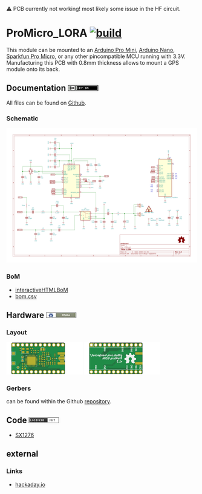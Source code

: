 :warning:
PCB currently not working! most likely some issue in the HF circuit.

# ProMicro_LORA [![build](https://github.com/nerdyscout/ProMicro/workflows/kicad-exports/badge.svg?branch=LORA)](LORA/actions?query=branch%3ALORA)
This module can be mounted to an [Arduino Pro Mini](https://www.sparkfun.com/products/11113), [Arduino Nano](https://store.arduino.cc/arduino-nano), [Sparkfun Pro Micro](https://www.sparkfun.com/products/12587), or any other pincompatible MCU running with 3.3V. Manufacturing this PCB with 0.8mm thickness allows to mount a GPS module onto its back.

## Documentation [![CC BY-SA](../img/ccbysa.png)](docs/LICENSE.TXT)
All files can be found on [Github](https://github.com/nerdyscout/ProMicro/tree/master/LORA).

### Schematic
[![Schematic](docs/img/LORA-schematic.svg)](docs/LORA-schematic.pdf)

### BoM
  * [interactiveHTMLBoM](https://nerdyscout.github.io/ProMicro/LORA/docs/bom/LORA-ibom.html)
  * [bom.csv](gerbers/LORA-bom.csv)

## Hardware [![CERN OHL v1.2](../img/oshw.png)](LICENSE.TXT)
### Layout
<a href="docs/LORA-documentation.pdf"><img src="docs/img/LORA-top.svg" alt="LORA-top" width="40%"/></a>
<a href="docs/LORA-documentation.pdf"><img src="docs/img/LORA-bottom.svg" alt="LORA-bottom" width="40%"/></a>

### Gerbers
can be found within the Github [repository](gerbers).

## Code [![MIT](../img/mit.png)](examples/LICENSE.TXT)
 * [SX1276](examples/SX1276/SX1276.ino)

## external
### Links
  * [hackaday.io](https://hackaday.io/project/171898-promicro)
